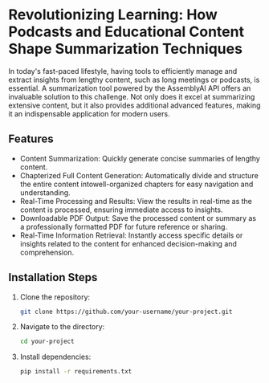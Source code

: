 # Revolutionizing Learning: How Podcasts and Educational Content Shape Summarization Techniques

In today's fast-paced lifestyle, having tools to efficiently manage and extract 
insights from lengthy content, such as long meetings or podcasts, is essential. A summarization tool powered by the 
AssemblyAI API offers an invaluable solution to this challenge. Not only does it excel at summarizing extensive content, 
but it also provides additional advanced features, making it an indispensable application for modern users.

## Features
- Content Summarization: Quickly generate concise summaries of lengthy content.
- Chapterized Full Content Generation: Automatically divide and structure the entire content intowell-organized chapters for easy navigation and understanding.
- Real-Time Processing and Results: View the results in real-time as the content is processed, ensuring immediate access to insights.
- Downloadable PDF Output: Save the processed content or summary as a professionally formatted PDF for future reference or sharing.
- Real-Time Information Retrieval: Instantly access specific details or insights related to the content for enhanced decision-making and comprehension.

## Installation Steps

1. Clone the repository:
   ```bash
   git clone https://github.com/your-username/your-project.git
2. Navigate to the directory:
    ```bash
   cd your-project
3. Install dependencies:
   ```bash
   pip install -r requirements.txt
